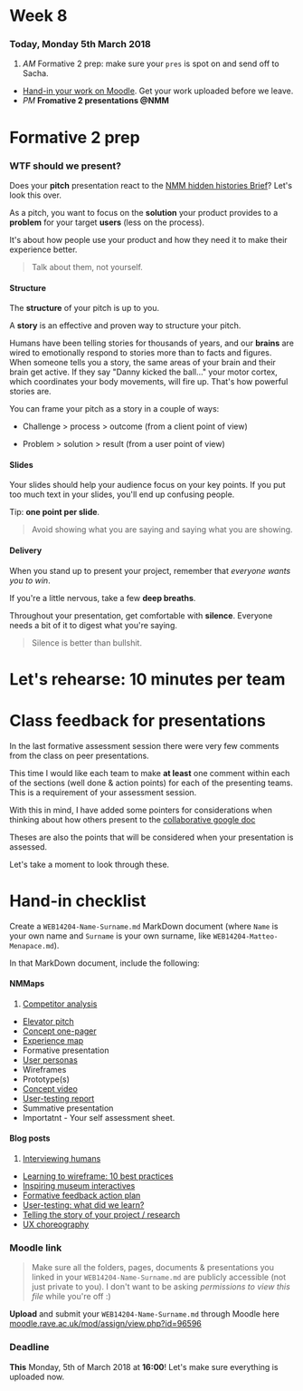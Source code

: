 # Week 8

### Today, Monday 5th March 2018

1. *AM* Formative 2 prep: make sure your `pres` is spot on and send off to Sacha. 
* [Hand-in your work on Moodle](#hand-in-checklist). Get your work uploaded before we leave. 
* *PM* **Fromative 2 presentations @NMM**

# Formative 2 prep

### WTF should we present?

Does your **pitch** presentation react to the [NMM hidden histories Brief](https://github.com/RavensbourneWebMedia/UX-design/tree/2018/projects/nmm_hidden_histories)? Let's look this over. 

As a pitch, you want to focus on the **solution** your product provides to a **problem** for your target **users** (less on the process). 

It's about how people use your product and how they need it to make their experience better.

> Talk about them, not yourself.

#### Structure

The **structure** of your pitch is up to you. 

A **story** is an effective and proven way to structure your pitch. 

Humans have been telling stories for thousands of years, and our **brains** are wired to emotionally respond to stories more than to facts and figures. When someone tells you a story, the same areas of your brain and their brain get active. If they say "Danny kicked the ball..." your motor cortex, which coordinates your body movements, will fire up. That's how powerful stories are.

You can frame your pitch as a story in a couple of ways:

* Challenge > process > outcome (from a client point of view)

* Problem > solution > result (from a user point of view)

#### Slides

Your slides should help your audience focus on your key points. If you put too much text in your slides, you'll end up confusing people.

Tip: **one point per slide**.

> Avoid showing what you are saying and saying what you are showing.	

#### Delivery

When you stand up to present your project, remember that *everyone wants you to win*.

If you're a little nervous, take a few **deep breaths**. 

Throughout your presentation, get comfortable with **silence**. Everyone needs a bit of it to digest what you're saying.

> Silence is better than bullshit.


# Let's rehearse: 10 minutes per team

# Class feedback for presentations

In the last formative assessment session there were very few comments from the class on peer presentations. 

This time I would like each team to make **at least** one comment within each of the sections (well done & action points) for each of the presenting teams. This is a requirement of your assessment session. 

With this in mind, I have added some pointers for considerations when thinking about how others present to the [collaborative google doc](https://docs.google.com/document/d/1cW9c043pbbLUu4HqNzMb3PkmUBJVJTtw376MKu2WgpE/edit?usp=sharing)

Theses are also the points that will be considered when your presentation is assessed. 

Let's take a moment to look through these. 


# Hand-in checklist

Create a `WEB14204-Name-Surname.md` MarkDown document (where `Name` is your own name and `Surname` is your own surname, like `WEB14204-Matteo-Menapace.md`).

<!--
> You can edit MarkDown documents with the [Mou app](http://25.io/mou/) on OSX, the [MarkdownPad app](http://markdownpad.com/) on Windows, or online with [Dillinger](http://dillinger.io/) (all free).
-->

In that MarkDown document, include the following:

#### NMMaps 

1. [Competitor analysis](../01#competitor-analysis)
* [Elevator pitch](../02#elevator-pitch) 
* [Concept one-pager](../02#concept-one-pager)
* [Experience map](../02#experience-map-on-post-its)
* Formative presentation
* [User personas](../04#user-personas)
* Wireframes
* Prototype(s)
* [Concept video](../06#concept-video)
* [User-testing report](../07#user-testing-report)
* Summative presentation
* Importatnt - Your self assessment sheet. 

#### Blog posts

1. [Interviewing humans](../01#blog)
* [Learning to wireframe: 10 best practices](../02#blog)
* [Inspiring museum interactives](../03#blog)
* [Formative feedback action plan](../04#blog)
* [User-testing: what did we learn?](../05#blog)
* [Telling the story of your project / research](../06#blog)
* [UX choreography](../07#blog)

<!--
* [2016 will be the year of conversational commerce](../09#blog)
* [Design is a conversation](../11#blog)
* [Your favourite digital archive experience](../12#blog)
* [Are UI walkthroughs evil?](../13#blog)
* [DAX formative action plan](../15#blog)
* [Evaluate izi.TRAVEL](../16#blog)
* [Talk Web Design](../17#blog)
* [What did I learn?](https://github.com/RavensbourneWebMedia/Blogging/blob/master/what-did-I-learn.md)
-->

### Moodle link

> Make sure all the folders, pages, documents & presentations you linked in your `WEB14204-Name-Surname.md` are publicly accessible (not just private to you). I don't want to be asking *permissions to view this file* while you're off :)

**Upload** and submit your `WEB14204-Name-Surname.md` through Moodle here [moodle.rave.ac.uk/mod/assign/view.php?id=96596](https://moodle.rave.ac.uk/mod/assign/view.php?id=96596)

### Deadline

**This** Monday, 5th of March 2018 at **16:00**! Let's make sure everything is uploaded now. 
